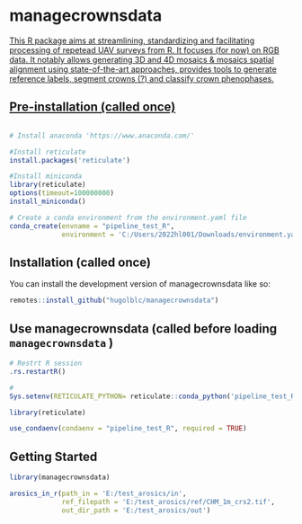 
<!-- README.md is generated from README.Rmd. Please edit that file -->

# managecrownsdata <a href="https://hugolblc.github.io/managecrownsdata/">

<!-- badges: start -->
<!-- badges: end -->

This R package aims at streamlining, standardizing and facilitating
processing of repetead UAV surveys from R. It focuses (for now) on RGB
data. It notably allows generating 3D and 4D mosaics & mosaics spatial
alignment using state-of-the-art approaches, provides tools to generate
reference labels, segment crowns (?) and classify crown phenophases.

## Pre-installation (called once)

``` r

# Install anaconda 'https://www.anaconda.com/'

#Install reticulate 
install.packages('reticulate')

#Install miniconda
library(reticulate)
options(timeout=100000000) 
install_miniconda()

# Create a conda environment from the environment.yaml file
conda_create(envname = "pipeline_test_R",
             environment = 'C:/Users/2022hl001/Downloads/environment.yaml')
```

## Installation (called once)

You can install the development version of managecrownsdata like so:

``` r
remotes::install_github("hugolblc/managecrownsdata")
```

## Use managecrownsdata (called before loading `managecrownsdata` )

``` r
# Restrt R session
.rs.restartR()

# 
Sys.setenv(RETICULATE_PYTHON= reticulate::conda_python('pipeline_test_R'))

library(reticulate)

use_condaenv(condaenv = "pipeline_test_R", required = TRUE)
```

## Getting Started

``` r
library(managecrownsdata)

arosics_in_r(path_in = 'E:/test_arosics/in', 
             ref_filepath = 'E:/test_arosics/ref/CHM_1m_crs2.tif',
             out_dir_path = 'E:/test_arosics/out')
```
